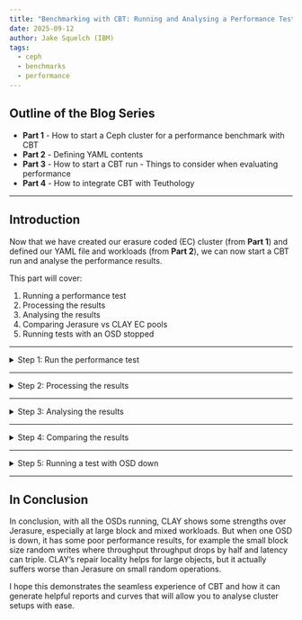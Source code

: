 ```yaml
---
title: "Benchmarking with CBT: Running and Analysing a Performance Test. Part Three"
date: 2025-09-12
author: Jake Squelch (IBM)
tags:
  - ceph
  - benchmarks
  - performance
---
```


## Outline of the Blog Series  

- **Part 1** - How to start a Ceph cluster for a performance benchmark with CBT  
- **Part 2** - Defining YAML contents  
- **Part 3** - How to start a CBT run - Things to consider when evaluating performance  
- **Part 4** - How to integrate CBT with Teuthology  

---

## Introduction  

Now that we have created our erasure coded (EC) cluster (from **Part 1**) and defined our YAML file and workloads (from **Part 2**), we can now start a CBT run and analyse the performance results.  

This part will cover:  

1. Running a performance test  
2. Processing the results  
3. Analysing the results  
4. Comparing Jerasure vs CLAY EC pools  
5. Running tests with an OSD stopped 

---

<details>
<summary>Step 1: Run the performance test</summary>

First, clone the [CBT repository](https://github.com/ceph/cbt) into a directory of your choice on the machine you are using and `cd` into it.

This is an example of the command to run a CBT performance test:

```bash
  python /cbt/cbt.py -a /tmp/cbt -c /example/ceph.conf /example/<yaml_file> 2>&1 | tee /tmp/cbt.out
```

You will specify the location of your `cbt.py` file. Provide an archive folder where your results will be generated `/tmp/cbt`. Provide a config folder `/example/ceph.conf` to allow CBT to connect with the cluster. Finally we specify our `yaml_file` which will outline what tests/workloads will be running.

</details>

---

<details>
<summary>Step 2: Processing the results</summary>

Once you have ran the performance test your output files will be located wherever you specified them to go. For me, the previous command referenced `/tmp/cbt` so my results are within there. 

- I now copy these files to a new directory I would like them to be within, `my_test` in this case, I do this because I like to keep a directory of all my test results, and I delete `/tmp/cbt` before each run, so that is not a suitable palce. So I would do this for example:
```bash
cp -r /tmp/cbt/* /perftests/my_test
```

- Next, it is a case of generating the performance report, which can be done by the following command for myself in this example:
```bash
PYTHONPATH=/cbt/ /cbt/tools/generate_performance_report.py --archive /perftests/my_test --output_directory /perftests/my_test_results --create_pdf
```

Above I am referencing the location of cbt.py again at the start, I then reference the script that will generate the performance report (generate_performance_report.py). I state the directory, `my_test` in this case, that has the results from the performance run, and also state a desired `output-directory`, this is where the pdf for the performance report will be. Side note, you do not need to already have created the `my_test_results` directory you can see in the command above, this will be automatically done for you. You will now have a pdf file inside this new `my_test_results` folder along with a few other files, you can upload these files to GitHub if you'd like to store/view them somewhere.

</details>

---

<details>
<summary>Step 3: Analysing the results</summary>

So going back to my example CBT test run and the question we started with: "Does using the CLAY erasure code plugin give better performance than using the default JErasure plugin?" 

I generated a performance report for a JErasure plugin EC pool, the results can be found [here](https://github.com/Jakesquelch/cbt_results/blob/main/Blog/24th_Sep_Jerasure_4%2B2_results/performance_report_250924_094912.pdf), go ahead and view the results if you wish to.

I then generated a performance report for the CLAY plugin [here](https://github.com/Jakesquelch/cbt_results/blob/main/Blog/13th_Oct_Clay_4%2B2%2B5_results/performance_report_251013_094658.pdf).  

You will see hockey stick curves plotted to show the performance within the reports generated, for example this is the curve for a 4K Sequential Read of the Jerasure EC setup:

![alt text](images/example_4k_seq_read.png "4K Sequential Read Graph")

## How do we read the curves generated?

Let’s take this 4K sequential read curve shown above:

We can find out the specified `total iodepths` for this test by checking the yaml file we previously used in this test, and it is also stated within the performance report under the “Configuration yaml” section. For the above example it is: 
```yaml
total_iodepth: [ 2, 4, 8, 12, 16, 24, 32, 64, 96, 128, 192, 288, 384 ] 
```
And each of these total iodepths represent a point on the curve. For example the 6th iodepth point (24) represents where the 6th red vertical line intersects the curve. So we can go into the json to find specifics or we can use the graph. From the graph we know at a total IO depth of 24, there is an average latency of around 0.5ms when the throughput is around 57000IOps.

The vertical red lines (error bars) shows the amount of standard deviation/variance in the performance for that specific point in the curve. If the standard deviations are small it shows that performance is stable with that workload. As the response curve starts to curve upwards performance bceomes more variable and the standard deviation increases.

- For an FIO workload, CBT will start 1 instance of FIO per volume. 
- It's also to note that the graph produced by reports do not include the results during the "ramp" period.

The post processing tools will sum the IOPs to generate a total IOPs for the response curve and calculate an average latency over all the volumes. The IOPS vs latency is then plotted on the response curve for that point of the curve for that specific iodepth.

![alt text](images/read_graphs.png "How to read graphs")

 ## What are we looking for in these graphs?

The perfect response curve would be a flat horizontal line showing constant latency as the quantity of I/O increases until we reach the saturation point where the system can handle no more I/O, at this point we would expect the curve to become a vertical line showing that attempting to do more I/O than the system can handle just results in I/Os being queued and hence the latency increasing.

In practice response curves are never perfect, a good response curve will have a fairly horizontal line with the latency increasing gradually as the I/O load increases curving upwards towards a vertical line where we reach saturation point.

## What values to read from a response curve?

1. If you know how much I/O your application is generating then you can use the response curve to work out what latency you should expect
2. If you want to see the maximum amount of I/O that the storage controller can process look for the right most point on the curve and find the value on the X axis.
3. If you have a latency requirement such as all I/O must complete in under 2ms then you can find out the maximum I/Os the storage controller can do by finding the point on the curve at this latency.
4. Most of the time you don't know exactly how much I/O an application is going to generate, and want to ensure that if there are any peaks or bursts in the amount of I/O that this doesn't cause a big change in latency. Where the response curve is flat there will be little change in latency if the amount of I/O varies, where the response curve is bending upwards a fairly small variation in amount of I/O can have a big impact on latency. Choosing a point on the response curve just before it starts increasing too rapidly gives a good indication of the maximum amount of I/O you can do with stable performance.

</details>

---

<details>
<summary>Step 4: Comparing the results</summary>

With CBT, as well as performance reports we can also generate **comparison reports** quickly. Now that we have ran our tests for our CLAY and Jerasure test, we can generate a performance report. I will use the following command to do so:  

```bash
PYTHONPATH=/cbt/ /cbt/tools/generate_comparison_performance_report.py --baseline /perftests/jerasure_test/ --archives /perftests/clay_test/ --output_directory /perftests/clay_vs_jerasure_comparison --create_pdf
```
In the above command we will have to specify what our baseline is, we will use our test folder from the Jerasure performance report, and then our archive curve will be our CLAY performance report test folder. It is important here that in the above command you are inputting the test folders for Jerasure and CLAY **NOT** the results folders that were generated from the previous performance runs. We we will generate a comparison report in our chosen output directory. 

Using the above command I generated a comparison report between the above two runs, that can be found [here](https://github.com/Jakesquelch/cbt_results/blob/main/Blog/Jerasure_Vs_Clay_comparison/comparitive_performance_report_251015_142011.pdf).

### What results are we expecting?

Jerasure is a generic reed-solomon erasure coding library, it is matrix-based, not CPU-optimised. It is fairly balanced between read and write. CLAY is designed for faster recovery at the cost of more complicated write paths. So we are expecting to see better performance from CLAY potentially when it comes to smaller IO sizes, but as the writes get bigger we may see a decline in performance from CLAY leading to better Jerasure results. Furthermore in terms of reads we expect fairly similar results across the board as they are implemented very similar, the main difference is when it comes to writes.

So now I will analyse the results from this comparison report. Firstly I will take a look at a **1024k sequential read**:

![alt text](images/1024k_seq_read.png "1024k Sequential Read curve")

As shown by the diagram, the orange curve is our CLAY EC pool, and the blue curve is our Jerasure EC pool. Now as you can see the difference between the two curves really isn’t anything too substantial, they follow very similar paths, and that was expected. This is because for a normal read, ceph only needs to fetch data chunks (not parity chunks). Both Jerasure and CLAY are basically just returning the stored object, there is no real difference unless a failure occurs.

Now lets look at the **1024k sequential write** it gets more interesting:

![alt text](images/1024k_seq_write.png "1024k Sequential Write curve")

We can see for the writes that at a low block size of 4K-16K, both CLAY and Jerasure are suffering from reading, modifying and then writing the data out again. At 16k CLAY actually appears to perform better, this could be because its layered encoding handles stripe alignment more efficiently once the block size grows slightly.

![alt text](images/final_2_graphs.png "4 Sequential Write curves")

When we move onto looking at higher block sizes for writes we see that CLAY has 20-60% higher latency at 1MB, with throughput dropping significantly. This is likely due to extra CPU and network demands in CLAY. Larger writes mean bigger encoding matrices/layers, and CLAY has more complexity per write than Jerasure.

Our sequential write benchmarks show that Jerasure delivers more consistent write performance across all block sizes, while CLAY is more volatile, performing better at some smaller sizes but much worse at large sequential writes. This shows CLAY’s design priorities: it is optimised for reduced recovery bandwidth rather than raw write performance.

</details>

---

<details>
<summary>Step 5: Running a test with OSD down</summary>

So before was a CLAY and Jerasure EC pool compared with one another. We will now deliberately kill an OSD prior to running the CBT test, to simulate real world failures that could occur, to see how the performance between the two differs when it comes to OSD recovery. 

When you stop an OSD your cluster health status will look like the following:

![alt text](images/cluster_example.png "Cluster example")

As you can see, there are 5 OSDs running out of the 6. You can see that the cluster is serving IO while operating in a degraded mode. This means that the system doesn’t have all the available data and needs to reconstruct the missing pieces on-the-fly. You can see from the above picture, the percentage of data degraded and misplaced within the placement groups.

So the following report shows a CLAY and Jerasure curve and both of these have 1 OSD that has been stopped, I did this so we could focus on the differences between the performance of the two. The report can be found [here](https://github.com/Jakesquelch/cbt_results/blob/main/08-09-2025_clay_jerasure_osd_down_comparison/comparitive_performance_report_250908_105933.pdf).

Reads are relatively tolerant of one OSD down because the missing data can usually be reconstructed efficiently from the parity chunks. The graphs become most varied when we get to the random writes (shown below):

![alt text](images/seq_writes.png "4 Random write curves")

Small random writes amplify the read-modify-write overhead which leads to both CLAY and Jerasure tanking badly at small block sizes.

We can see that when an OSD goes down, the recovery of data hits performance, particularly for write-heavy workloads. I did a comparison report of the two curves above compared to when all OSDs are up [here](https://github.com/Jakesquelch/cbt_results/blob/main/08-09-2025_clay_jerasure_osd_down_up_comparison/comparitive_performance_report_250908_120537.md).

![alt text](images/1024seq.png "1024k sequential write")

A majority of the tests show that Jerasure with all OSDs up is the best for performance across the board. However mixed workloads highlight CLAY’s design edge in larger block workloads, but with one OSD down, small-block mixes still collapse.

![alt text](images/final_4.png "4 Random read/write curves")

</details>

---

## In Conclusion

In conclusion, with all the OSDs running, CLAY shows some strengths over Jerasure, especially at large block and mixed workloads. But when one OSD is down, it has some poor performance results, for example the small block size random writes where throughput throughput drops by half and latency can triple. CLAY’s repair locality helps for large objects, but it actually suffers worse than Jerasure on small random operations.

I hope this demonstrates the seamless experience of CBT and how it can generate helpful reports and curves that will allow you to analyse cluster setups with ease.